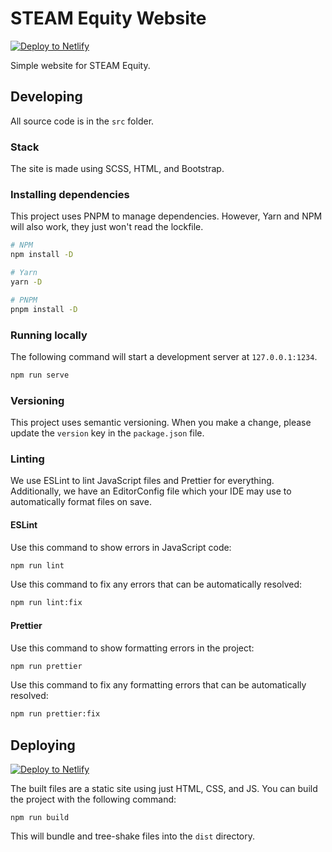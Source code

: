 # STEAM Equity Website

[![Deploy to Netlify](https://www.netlify.com/img/deploy/button.svg)](https://app.netlify.com/start/deploy?repository=https://github.com/pizzafox/steam-equity-website)

Simple website for STEAM Equity.

## Developing

All source code is in the `src` folder.

### Stack

The site is made using SCSS, HTML, and Bootstrap.

### Installing dependencies

This project uses PNPM to manage dependencies.
However, Yarn and NPM will also work, they just won't read the lockfile.

```sh
# NPM
npm install -D

# Yarn
yarn -D

# PNPM
pnpm install -D
```

### Running locally

The following command will start a development server at `127.0.0.1:1234`.

```sh
npm run serve
```

### Versioning

This project uses semantic versioning.
When you make a change, please update the `version` key in the `package.json` file.

### Linting

We use ESLint to lint JavaScript files and Prettier for everything.
Additionally, we have an EditorConfig file which your IDE may use to automatically format files on save.

#### ESLint

Use this command to show errors in JavaScript code:

```sh
npm run lint
```

Use this command to fix any errors that can be automatically resolved:

```sh
npm run lint:fix
```

#### Prettier

Use this command to show formatting errors in the project:

```sh
npm run prettier
```

Use this command to fix any formatting errors that can be automatically resolved:

```sh
npm run prettier:fix
```

## Deploying

[![Deploy to Netlify](https://www.netlify.com/img/deploy/button.svg)](https://app.netlify.com/start/deploy?repository=https://github.com/pizzafox/steam-equity-website)

The built files are a static site using just HTML, CSS, and JS.
You can build the project with the following command:

```shell
npm run build
```

This will bundle and tree-shake files into the `dist` directory.
